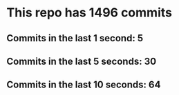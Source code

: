 # This repo has 1496 commits

## Commits in the last 1 second: 5
## Commits in the last 5 seconds: 30
## Commits in the last 10 seconds: 64
